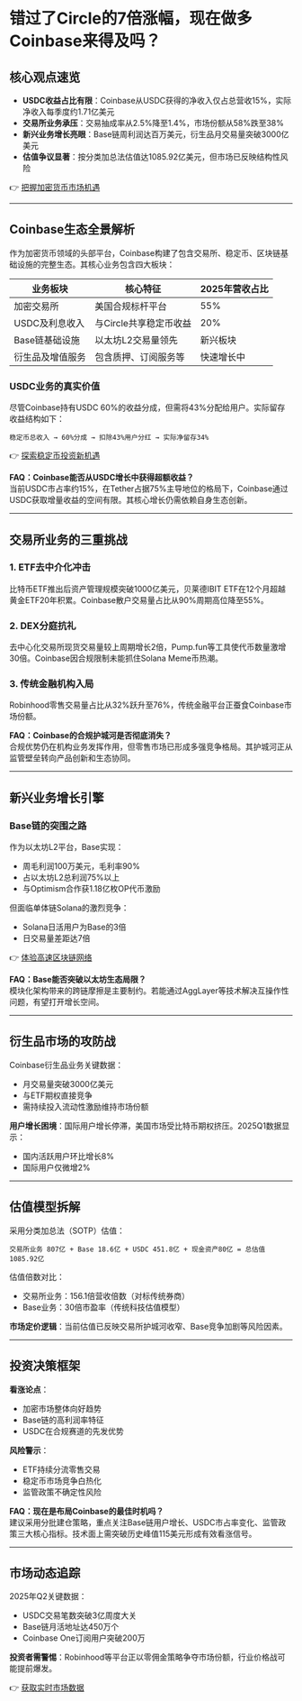 # 错过了Circle的7倍涨幅，现在做多Coinbase来得及吗？

## 核心观点速览

- **USDC收益占比有限**：Coinbase从USDC获得的净收入仅占总营收15%，实际净收入每季度约1.71亿美元  
- **交易所业务承压**：交易抽成率从2.5%降至1.4%，市场份额从58%跌至38%  
- **新兴业务增长亮眼**：Base链周利润达百万美元，衍生品月交易量突破3000亿美元  
- **估值争议显著**：按分类加总法估值达1085.92亿美元，但市场已反映结构性风险  

👉 [把握加密货币市场机遇](https://bit.ly/okx_welcome)

---

## Coinbase生态全景解析

作为加密货币领域的头部平台，Coinbase构建了包含交易所、稳定币、区块链基础设施的完整生态。其核心业务包含四大板块：

| 业务板块          | 核心特征                          | 2025年营收占比 |
|-------------------|-----------------------------------|---------------|
| 加密交易所        | 美国合规标杆平台                  | 55%           |
| USDC及利息收入    | 与Circle共享稳定币收益            | 20%           |
| Base链基础设施    | 以太坊L2交易量领先                | 新兴板块      |
| 衍生品及增值服务  | 包含质押、订阅服务等              | 快速增长中    |

### USDC业务的真实价值

尽管Coinbase持有USDC 60%的收益分成，但需将43%分配给用户。实际留存收益结构如下：

```
稳定币总收入 → 60%分成 → 扣除43%用户分红 → 实际净留存34%
```

👉 [探索稳定币投资新机遇](https://bit.ly/okx_welcome)

**FAQ：Coinbase能否从USDC增长中获得超额收益？**  
当前USDC市占率约15%，在Tether占据75%主导地位的格局下，Coinbase通过USDC获取增量收益的空间有限。其核心增长仍需依赖自身生态创新。

---

## 交易所业务的三重挑战

### 1. ETF去中介化冲击
比特币ETF推出后资产管理规模突破1000亿美元，贝莱德IBIT ETF在12个月超越黄金ETF20年积累。Coinbase散户交易量占比从90%周期高位降至55%。

### 2. DEX分庭抗礼
去中心化交易所现货交易量较上周期增长2倍，Pump.fun等工具使代币数量激增30倍。Coinbase因合规限制未能抓住Solana Meme币热潮。

### 3. 传统金融机构入局
Robinhood零售交易量占比从32%跃升至76%，传统金融平台正蚕食Coinbase市场份额。

**FAQ：Coinbase的合规护城河是否彻底消失？**  
合规优势仍在机构业务发挥作用，但零售市场已形成多强竞争格局。其护城河正从监管壁垒转向产品创新和生态协同。

---

## 新兴业务增长引擎

### Base链的突围之路
作为以太坊L2平台，Base实现：
- 周毛利润100万美元，毛利率90%
- 占以太坊L2总利润75%以上
- 与Optimism合作获1.18亿枚OP代币激励

但面临单体链Solana的激烈竞争：
- Solana日活用户为Base的3倍
- 日交易量差距达7倍

👉 [体验高速区块链网络](https://bit.ly/okx_welcome)

**FAQ：Base能否突破以太坊生态局限？**  
模块化架构带来的跨链摩擦是主要制约。若能通过AggLayer等技术解决互操作性问题，有望打开增长空间。

---

## 衍生品市场的攻防战

Coinbase衍生品业务关键数据：
- 月交易量突破3000亿美元
- 与ETF期权直接竞争
- 需持续投入流动性激励维持市场份额

**用户增长困境**：国际用户增长停滞，美国市场受比特币期权挤压。2025Q1数据显示：
- 国内活跃用户环比增长8%
- 国际用户仅微增2%

---

## 估值模型拆解

采用分类加总法（SOTP）估值：
```
交易所业务 807亿 + Base 18.6亿 + USDC 451.8亿 + 现金资产80亿 = 总估值1085.92亿
```

估值倍数对比：
- 交易所业务：156.1倍营收倍数（对标传统券商）
- Base业务：30倍市盈率（传统科技估值模型）

**市场定价逻辑**：当前估值已反映交易所护城河收窄、Base竞争加剧等风险因素。

---

## 投资决策框架

**看涨论点**：
- 加密市场整体向好趋势
- Base链的高利润率特征
- USDC在合规赛道的先发优势

**风险警示**：
- ETF持续分流零售交易
- 稳定币市场竞争白热化
- 监管政策不确定性风险

**FAQ：现在是布局Coinbase的最佳时机吗？**  
建议采用分批建仓策略，重点关注Base链用户增长、USDC市占率变化、监管政策三大核心指标。技术面上需突破历史峰值115美元形成有效看涨信号。

---

## 市场动态追踪

2025年Q2关键数据：
- USDC交易笔数突破3亿周度大关
- Base链月活地址达450万个
- Coinbase One订阅用户突破200万

**投资者需警惕**：Robinhood等平台正以零佣金策略争夺市场份额，行业价格战可能提前爆发。

👉 [获取实时市场数据](https://bit.ly/okx_welcome)